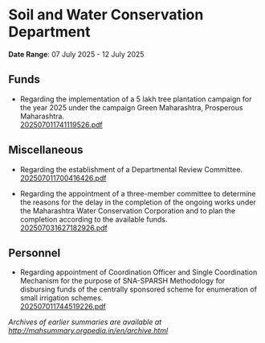 # Soil and Water Conservation Department

**Date Range**: 07 July 2025 - 12 July 2025


## Funds
- Regarding the implementation of a 5 lakh tree plantation campaign for the year 2025 under the campaign Green Maharashtra, Prosperous Maharashtra.\
  [202507011741119526.pdf](https://gr.maharashtra.gov.in/Site/Upload/Government%20Resolutions/English/202507011741119526.pdf)

## Miscellaneous
- Regarding the establishment of a Departmental Review Committee.\
  [202507011700416426.pdf](https://gr.maharashtra.gov.in/Site/Upload/Government%20Resolutions/English/202507011700416426.pdf)

- Regarding the appointment of a three-member committee to determine the reasons for the delay in the completion of the ongoing works under the Maharashtra Water Conservation Corporation and to plan the completion according to the available funds.\
  [202507031627182926.pdf](https://gr.maharashtra.gov.in/Site/Upload/Government%20Resolutions/English/202507031627182926.pdf)

## Personnel
- Regarding appointment of Coordination Officer and Single Coordination Mechanism for the purpose of SNA-SPARSH Methodology for disbursing funds of the centrally sponsored scheme for enumeration of small irrigation schemes.\
  [202507011744519226.pdf](https://gr.maharashtra.gov.in/Site/Upload/Government%20Resolutions/English/202507011744519226.pdf)


*Archives of earlier summaries are available at http://mahsummary.orgpedia.in/en/archive.html*